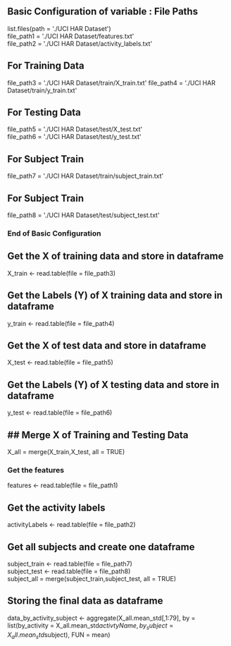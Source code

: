 ## Basic Configuration of variable  : File Paths 
list.files(path = './UCI HAR Dataset')   
file_path1 = './UCI HAR Dataset/features.txt'  
file_path2 = './UCI HAR Dataset/activity_labels.txt'  
## For Training Data   
file_path3 = './UCI HAR Dataset/train/X_train.txt'
file_path4 = './UCI HAR Dataset/train/y_train.txt'  
## For Testing Data   
file_path5 = './UCI HAR Dataset/test/X_test.txt'  
file_path6 = './UCI HAR Dataset/test/y_test.txt'  
## For Subject Train   
file_path7 = './UCI HAR Dataset/train/subject_train.txt'  
## For Subject Train   
file_path8 = './UCI HAR Dataset/test/subject_test.txt'
### End of Basic Configuration ###    

## Get the X of training data and store in  dataframe 
X_train <- read.table(file = file_path3)

## Get the Labels (Y) of X training data and store in  dataframe 
y_train <- read.table(file = file_path4)

## Get the X of test data and store in  dataframe 
X_test <- read.table(file = file_path5)

## Get the Labels (Y) of X testing data and store in dataframe 
y_test <- read.table(file = file_path6)

## ## Merge X of Training and Testing Data 
X_all = merge(X_train,X_test, all = TRUE)

### Get the features 
features <- read.table(file = file_path1)

## Get the activity labels 
activityLabels <- read.table(file = file_path2)

## Get all subjects and create one dataframe
subject_train <- read.table(file = file_path7)  
subject_test <- read.table(file = file_path8)   
subject_all = merge(subject_train,subject_test, all = TRUE)  

## Storing the final data as dataframe   
data_by_activity_subject <- aggregate(X_all.mean_std[,1:79], by = list(by_activity = X_all.mean_std$activtyName, by_subject = X_all.mean_std$subject), FUN = mean)


